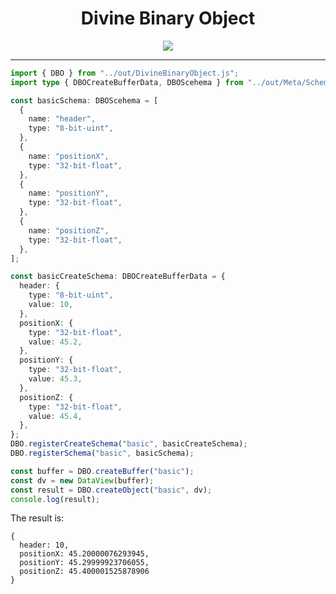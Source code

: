 <h1 align="center">
  Divine Binary Object
</h1>

<p align="center">
<img src="https://divinestarapparel.com/wp-content/uploads/2021/02/logo-small.png"/>
</p>

---


```ts
import { DBO } from "../out/DivineBinaryObject.js";
import type { DBOCreateBufferData, DBOScehema } from "../out/Meta/Schema.types.js";

const basicSchema: DBOScehema = [
  {
    name: "header",
    type: "8-bit-uint",
  },
  {
    name: "positionX",
    type: "32-bit-float",
  },
  {
    name: "positionY",
    type: "32-bit-float",
  },
  {
    name: "positionZ",
    type: "32-bit-float",
  },
];

const basicCreateSchema: DBOCreateBufferData = {
  header: {
    type: "8-bit-uint",
    value: 10,
  },
  positionX: {
    type: "32-bit-float",
    value: 45.2,
  },
  positionY: {
    type: "32-bit-float",
    value: 45.3,
  },
  positionZ: {
    type: "32-bit-float",
    value: 45.4,
  },
};
DBO.registerCreateSchema("basic", basicCreateSchema);
DBO.registerSchema("basic", basicSchema);

const buffer = DBO.createBuffer("basic");
const dv = new DataView(buffer);
const result = DBO.createObject("basic", dv);
console.log(result);

```

The result is:
```console
{
  header: 10,
  positionX: 45.20000076293945,
  positionY: 45.29999923706055,
  positionZ: 45.400001525878906
}
```





